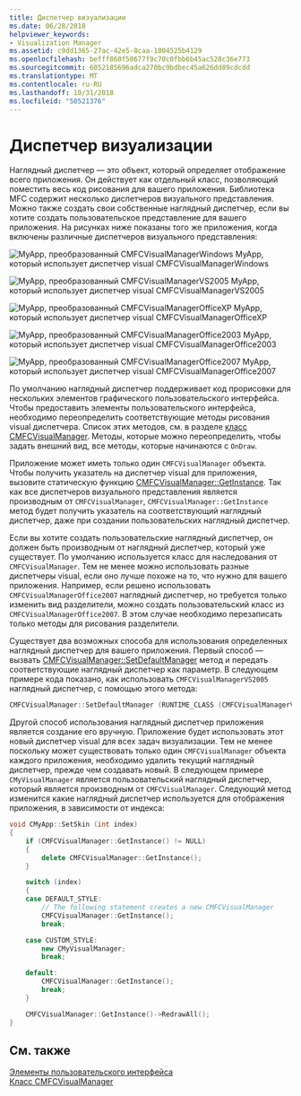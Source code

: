 ```yaml
---
title: Диспетчер визуализации
ms.date: 06/28/2018
helpviewer_keywords:
- Visualization Manager
ms.assetid: c9dd1365-27ac-42e5-8caa-1004525b4129
ms.openlocfilehash: befff860f50677f9c70c0fbb6b45ac528c36e773
ms.sourcegitcommit: 6052185696adca270bc9bdbec45a626dd89cdcdd
ms.translationtype: MT
ms.contentlocale: ru-RU
ms.lasthandoff: 10/31/2018
ms.locfileid: "50521376"
---
```

# <a name="visualization-manager"></a>Диспетчер визуализации

Наглядный диспетчер — это объект, который определяет отображение всего приложения. Он действует как отдельный класс, позволяющий поместить весь код рисования для вашего приложения. Библиотека MFC содержит несколько диспетчеров визуального представления. Можно также создать свои собственные наглядный диспетчер, если вы хотите создать пользовательское представление для вашего приложения. На рисунках ниже показаны того же приложения, когда включены различные диспетчеров визуального представления:

![MyApp, преобразованный CMFCVisualManagerWindows](../mfc/media/vmwindows.png "vmwindows") MyApp, который использует диспетчер visual CMFCVisualManagerWindows

![MyApp, преобразованный CMFCVisualManagerVS2005](../mfc/media/vmvs2005.png "vmvs2005") MyApp, который использует диспетчер visual CMFCVisualManagerVS2005

![MyApp, преобразованный CMFCVisualManagerOfficeXP](../mfc/media/vmofficexp.png "vmofficexp") MyApp, который использует диспетчер visual CMFCVisualManagerOfficeXP

![MyApp, преобразованный CMFCVisualManagerOffice2003](../mfc/media/vmoffice2003.png "vmoffice2003") MyApp, который использует диспетчер visual CMFCVisualManagerOffice2003

![MyApp, преобразованный CMFCVisualManagerOffice2007](../mfc/media/msoffice2007.png "msoffice2007") MyApp, который использует диспетчер visual CMFCVisualManagerOffice2007

По умолчанию наглядный диспетчер поддерживает код прорисовки для нескольких элементов графического пользовательского интерфейса. Чтобы предоставить элементы пользовательского интерфейса, необходимо переопределить соответствующие методы рисования visual диспетчера. Список этих методов, см. в разделе [класс CMFCVisualManager](../mfc/reference/cmfcvisualmanager-class.md). Методы, которые можно переопределить, чтобы задать внешний вид, все методы, которые начинаются с `OnDraw`.

Приложение может иметь только один `CMFCVisualManager` объекта. Чтобы получить указатель на диспетчер visual для приложения, вызовите статическую функцию [CMFCVisualManager::GetInstance](../mfc/reference/cmfcvisualmanager-class.md#getinstance). Так как все диспетчеров визуального представления является производным от `CMFCVisualManager`, `CMFCVisualManager::GetInstance` метод будет получить указатель на соответствующий наглядный диспетчер, даже при создании пользовательских наглядный диспетчер.

Если вы хотите создать пользовательские наглядный диспетчер, он должен быть производным от наглядный диспетчер, который уже существует. По умолчанию используется класс для наследования от `CMFCVisualManager`. Тем не менее можно использовать разные диспетчеры visual, если оно лучше похоже на то, что нужно для вашего приложения. Например, если решено использовать `CMFCVisualManagerOffice2007` наглядный диспетчер, но требуется только изменить вид разделители, можно создать пользовательский класс из `CMFCVisualManagerOffice2007`. В этом случае необходимо перезаписать только методы для рисования разделители.

Существует два возможных способа для использования определенных наглядный диспетчер для вашего приложения. Первый способ — вызвать [CMFCVisualManager::SetDefaultManager](../mfc/reference/cmfcvisualmanager-class.md#setdefaultmanager) метод и передать соответствующие наглядный диспетчер как параметр. В следующем примере кода показано, как использовать `CMFCVisualManagerVS2005` наглядный диспетчер, с помощью этого метода:

```cpp
CMFCVisualManager::SetDefaultManager (RUNTIME_CLASS (CMFCVisualManagerVS2005));
```

Другой способ использования наглядный диспетчер приложения является создание его вручную. Приложение будет использовать этот новый диспетчер visual для всех задач визуализации. Тем не менее поскольку может существовать только один `CMFCVisualManager` объекта каждого приложения, необходимо удалить текущий наглядный диспетчер, прежде чем создавать новый. В следующем примере `CMyVisualManager` является пользовательский наглядный диспетчер, который является производным от `CMFCVisualManager`. Следующий метод изменится какие наглядный диспетчер используется для отображения приложения, в зависимости от индекса:

```cpp
void CMyApp::SetSkin (int index)
{
    if (CMFCVisualManager::GetInstance() != NULL)
    {
        delete CMFCVisualManager::GetInstance();
    }

    switch (index)
    {
    case DEFAULT_STYLE:
        // The following statement creates a new CMFCVisualManager
        CMFCVisualManager::GetInstance();
        break;

    case CUSTOM_STYLE:
        new CMyVisualManager;
        break;

    default:
        CMFCVisualManager::GetInstance();
        break;
    }

    CMFCVisualManager::GetInstance()->RedrawAll();
}
```

## <a name="see-also"></a>См. также

[Элементы пользовательского интерфейса](../mfc/user-interface-elements-mfc.md)<br/>
[Класс CMFCVisualManager](../mfc/reference/cmfcvisualmanager-class.md)

